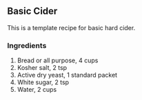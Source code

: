 ## Basic Cider

This is a template recipe for basic hard cider.

### Ingredients

1. Bread or all purpose, 4 cups
2. Kosher salt, 2 tsp
3. Active dry yeast, 1 standard packet
4. White sugar, 2 tsp
5. Water, 2 cups